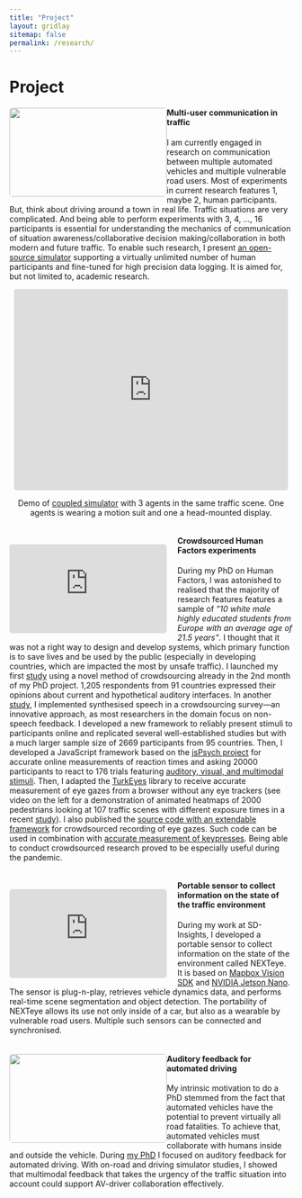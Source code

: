 ```yaml
---
title: "Project"
layout: gridlay
sitemap: false
permalink: /research/
---
```


# Project

<div class="rowl1">
  <img src="{{ site.url }}{{ site.baseurl }}/images/research/multi_user_communication.jpg" class="img-responsive" style="float: left; border-radius: 5px; width: 280px; height: 158px" />

#### Multi-user communication in traffic
  
  I am currently engaged in research on communication between multiple automated vehicles and multiple vulnerable road users. Most of experiments in current research features 1, maybe 2, human participants. But, think about driving around a town in real life. Traffic situations are very complicated. And being able to perform experiments with 3, 4, ..., 16 participants is essential for understanding the mechanics of communication of situation awareness/collaborative decision making/collaboration in both modern and future traffic. To enable such research, I present [an open-source simulator](https://github.com/bazilinskyy/coupled-sim) supporting a virtually unlimited number of human participants and fine-tuned for high precision data logging. It is aimed for, but not limited to, academic research.

  <div class="row" style="text-align:center; margin-bottom: 0px;">
  <iframe style="display:inline-block; border-radius: 5px; border:0px solid #FFF; width: 97%; height: 358px" src="https://www.youtube.com/embed/W2VWLYnTYrM?playlist=W2VWLYnTYrM&loop=1&autoplay=1&mute=1" frameborder="0" allowfullscreen></iframe>
  
  Demo of [coupled simulator](https://github.com/bazilinskyy/coupled-sim) with 3 agents in the same traffic scene. One agents is wearing a motion suit and one a head-mounted display.
  </div>
  <ul style="overflow: hidden">
  </ul>
</div>

<div class="rowl1">
  <div class="img-responsive" style="margin-top: 15px; margin-right: 19px; float: left"><iframe src="https://www.youtube.com/embed/ZroKe9dKQvs?playlist=ZroKe9dKQvs&loop=1&autoplay=1&mute=1" style="width: 280px; height: 158px; border-radius: 5px" frameborder="0" allowfullscreen></iframe></div>

#### Crowdsourced Human Factors experiments
  
  During my PhD on Human Factors, I was astonished to realised that the majority of research features features a sample of <i>"10 white male highly educated students from Europe with an average age of 21.5 years"</i>. I thought that it was not a right way to design and develop systems, which primary function is to save lives and be used by the public (especially in developing countries, which are impacted the most by unsafe traffic). I launched my first [study](/publications/bazilinskyy2015auditory.pdf) using a novel method of crowdsourcing already in the 2nd month of my PhD project. 1,205 respondents from 91 countries expressed their opinions about current and hypothetical auditory interfaces. In another [study](/publications/bazilinskyy2017analyzing.pdf), I implemented synthesised speech in a crowdsourcing survey—an innovative approach, as most researchers in the domain focus on non-speech feedback. I developed a new framework to reliably present stimuli to participants online and replicated several well-established studies but with a much larger sample size of 2669 participants from 95 countries. Then, I developed a JavaScript framework based on the [jsPsych project](https://www.jspsych.org/7.0/) for accurate online measurements of reaction times and asking 20000 participants to react to 176 trials featuring [auditory, visual, and multimodal stimuli](/publications/bazilinskyy2018crowdsourced.pdf). Then, I adapted the [TurkEyes](https://turkeyes.mit.edu) library to receive accurate measurement of eye gazes from a browser without any eye trackers (see video on the left for a demonstration of animated heatmaps of 2000 pedestrians looking at 107 traffic scenes with different exposure times in a recent [study](/publications/bazilinskyy2021visual.pdf)). I also published the [source code with an extendable framework](https://github.com/bazilinskyy/gazes-crowdsourced) for crowdsourced recording of eye gazes. Such code can be used in combination with [accurate measurement of keypresses](https://github.com/bazilinskyy/crossing-crowdsourcing). Being able to conduct crowdsourced research proved to be especially useful during the pandemic.

  <ul style="overflow: hidden">
  </ul>
</div>

<div class="rowl1">
  <div class="img-responsive" style="margin-top: 15px; margin-right: 19px; float: left"><iframe src="https://www.youtube.com/embed/isjbqXs2g7k?playlist=isjbqXs2g7k&loop=1&autoplay=1&mute=1" style="width: 280px; height: 158px; border-radius: 5px" frameborder="0" allowfullscreen></iframe></div>

#### Portable sensor to collect information on the state of the traffic environment

  During my work at SD-Insights, I developed a portable sensor to collect information on the state of the environment called NEXTeye. It is based on [Mapbox Vision SDK](https://www.mapbox.com/vision) and [NVIDIA Jetson Nano](https://developer.nvidia.com/embedded/jetson-nano-developer-kit). The sensor is plug-n-play, retrieves vehicle dynamics data, and performs real-time scene segmentation and object detection. The portability of NEXTeye allows its use not only inside of a car, but also as a wearable by vulnerable road users. Multiple such sensors can be connected and synchronised.

  <ul style="overflow: hidden">
  </ul>
</div>

<div class="rowl1">
  <img src="{{ site.url }}{{ site.baseurl }}/images/research/auditory_feedback_ad.jpg" class="img-responsive" style="float: left; border-radius: 5px; width: 280px; height: 158px" />

#### Auditory feedback for automated driving
  
  My intrinsic motivation to do a PhD stemmed from the fact that automated vehicles have the potential to prevent virtually all road fatalities. To achieve that, automated vehicles must collaborate with humans inside and outside the vehicle. During [my PhD](/publications/bazilinskyy2018auditoryinterface.pdf) I focused on auditory feedback for automated driving. With on-road and driving simulator studies, I showed that multimodal feedback that takes the urgency of the traffic situation into account could support AV-driver collaboration effectively.

  <ul style="overflow: hidden">
  </ul>
</div>
